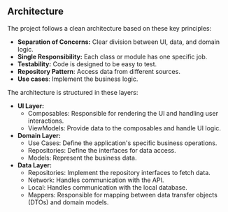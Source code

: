 ## Architecture

The project follows a clean architecture based on these key principles:

-   **Separation of Concerns:** Clear division between UI, data, and domain logic.
-   **Single Responsibility:** Each class or module has one specific job.
-   **Testability:** Code is designed to be easy to test.
- **Repository Pattern**: Access data from different sources.
- **Use cases**: Implement the business logic.

The architecture is structured in these layers:

-   **UI Layer:**
    -   Composables: Responsible for rendering the UI and handling user interactions.
    -   ViewModels: Provide data to the composables and handle UI logic.
-   **Domain Layer:**
    -   Use Cases: Define the application's specific business operations.
    -   Repositories: Define the interfaces for data access.
    -   Models: Represent the business data.
-   **Data Layer:**
    -   Repositories: Implement the repository interfaces to fetch data.
    -   Network: Handles communication with the API.
    -   Local: Handles communication with the local database.
    -   Mappers: Responsible for mapping between data transfer objects (DTOs) and domain models.
